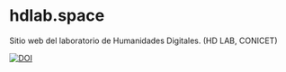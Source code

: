 # hdlab.space

Sitio web del laboratorio de Humanidades Digitales.
 (HD LAB, CONICET)
 
[![DOI](https://zenodo.org/badge/DOI/10.5281/zenodo.3467823.svg)](https://doi.org/10.5281/zenodo.3467823)

